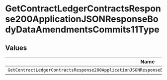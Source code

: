 # GetContractLedgerContractsResponse200ApplicationJSONResponseBodyDataAmendmentsCommits11Type


## Values

| Name                                                                                                             | Value                                                                                                            |
| ---------------------------------------------------------------------------------------------------------------- | ---------------------------------------------------------------------------------------------------------------- |
| `GetContractLedgerContractsResponse200ApplicationJSONResponseBodyDataAmendmentsCommits11TypePrepaidCommitManual` | PREPAID_COMMIT_MANUAL                                                                                            |